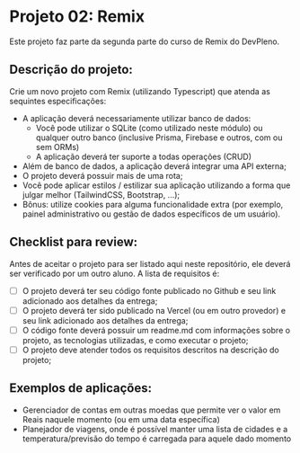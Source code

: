 # Projeto 02: Remix

Este projeto faz parte da segunda parte do curso de Remix do DevPleno.

## Descrição do projeto:

Crie um novo projeto com Remix (utilizando Typescript) que atenda as sequintes especificações:

- A aplicação deverá necessariamente utilizar banco de dados:
  - Você pode utilizar o SQLite (como utilizado neste módulo) ou qualquer outro banco (inclusive Prisma, Firebase e outros, com ou sem ORMs)
  - A aplicação deverá ter suporte a todas operações (CRUD)
- Além de banco de dados, a aplicação deverá integrar uma API externa;
- O projeto deverá possuir mais de uma rota;
- Você pode aplicar estilos / estilizar sua aplicação utilizando a forma que julgar melhor (TailwindCSS, Bootstrap, ...);
- Bônus: utilize cookies para alguma funcionalidade extra (por exemplo, painel administrativo ou gestão de dados específicos de um usuário).

## Checklist para review:

Antes de aceitar o projeto para ser listado aqui neste repositório, ele deverá ser verificado por um outro aluno. A lista de requisitos é:

- [ ] O projeto deverá ter seu código fonte publicado no Github e seu link adicionado aos detalhes da entrega;
- [ ] O projeto deverá ter sido publicado na Vercel (ou em outro provedor) e seu link adicionado aos detalhes da entrega;
- [ ] O código fonte deverá possuir um readme.md com informações sobre o projeto, as tecnologias utilizadas, e como executar o projeto;
- [ ] O projeto deve atender todos os requisitos descritos na descrição do projeto;

## Exemplos de aplicações:

- Gerenciador de contas em outras moedas que permite ver o valor em Reais naquele momento (ou em uma data específica)
- Planejador de viagens, onde é possível manter uma lista de cidades e a temperatura/previsão do tempo é carregada para aquele dado momento
